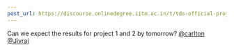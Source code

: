 ```yaml
---
post_url: https://discourse.onlinedegree.iitm.ac.in/t/tds-official-project1-discrepencies/171141/296
---
```

Can we expect the results for project 1 and 2 by tomorrow? [@carlton](/u/carlton) [@Jivraj](/u/jivraj)